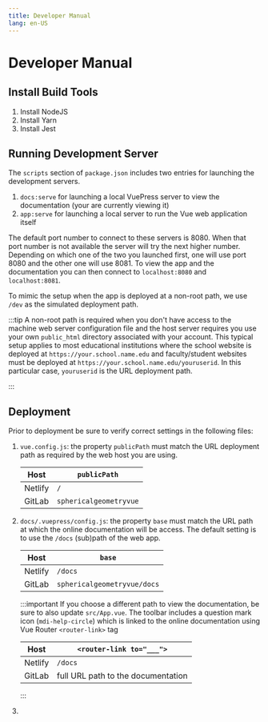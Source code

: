 ```yaml
---
title: Developer Manual
lang: en-US
---
```


# Developer Manual

## Install Build Tools 

1. Install NodeJS
2. Install Yarn
3. Install Jest

## Running Development Server

The `scripts` section of `package.json` includes two entries for launching the development servers.

1. `docs:serve` for launching a local VuePress server to view the documentation (your are currently viewing it)
2. `app:serve` for launching a local server to run the Vue web application itself

The default port number to connect to these servers is 8080.
When that port number is not available the server will try the next higher number.
Depending on which one of the two you launched first, one will use port 8080 and the other one will use 8081.
To view the app and the documentation you can then connect to `localhost:8080` and `localhost:8081`.

To mimic the setup when the app is deployed at a non-root path, we use `/dev` as the simulated deployment path.

:::tip
A non-root path is required when you don't have access to the machine web server configuration file and the
host server requires you use your own `public_html` directory associated with your account.
This typical setup applies to most educational institutions where the school website is deployed at `https://your.school.name.edu` and 
faculty/student websites must be deployed at `https://your.school.name.edu/youruserid`.
In this particular case, `youruserid` is the URL deployment path.

:::

## Deployment

Prior to deployment be sure to verify correct settings in the following files:

1. `vue.config.js`: the property `publicPath` must match the URL deployment path as required by the web host you are using.

    | Host    | `publicPath`           |
    |---------|------------------------|
    | Netlify | `/`                    |
    | GitLab  | `sphericalgeometryvue` |

2. `docs/.vuepress/config.js`: the property `base` must match the URL path at which the online documentation will be access. The default setting is to use the `/docs` (sub)path of the web app.

    | Host    | `base`                      |
    |---------|-----------------------------|
    | Netlify | `/docs`                     |
    | GitLab  | `sphericalgeometryvue/docs` |

    :::important
    If you choose a different path to view the documentation, be sure to also update `src/App.vue`. The toolbar includes a question mark icon (`mdi-help-circle`) which is linked to the online documentation using Vue Router `<router-link>` tag

    | Host    | `<router-link to="___">`           |
    |---------|------------------------------------|
    | Netlify | `/docs`                            |
    | GitLab  | full URL path to the documentation |

    :::

3.